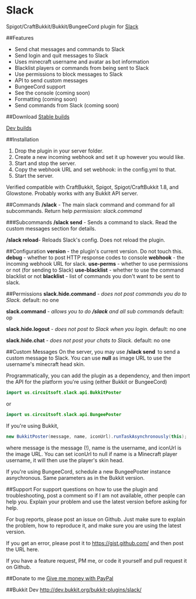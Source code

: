 Slack
===========

Spigot/CraftBukkit/Bukkit/BungeeCord plugin for [Slack](https://slack.com)

##Features
* Send chat messages and commands to Slack
* Send login and quit messages to Slack
* Uses minecraft username and avatar as bot information
* Blacklist players or commands from being sent to Slack
* Use permissions to block messages to Slack
* API to send custom messages
* BungeeCord support
* See the console (coming soon)
* Formatting (coming soon)
* Send commands from Slack (coming soon)

##Download
[Stable builds](http://dev.bukkit.org/bukkit-plugins/slack/files/)

[Dev builds](https://github.com/CircuitSoftGroup/SlackBukkit/releases)

##Installation
1. Drop the plugin in your server folder.
2. Create a new incoming webhook and set it up however you would like.
3. Start and stop the server.
4. Copy the webhook URL and set webhook: in the config.yml to that.
5. Start the server.

Verified compatible with CraftBukkit, Spigot, Spigot/CraftBukkit 1.8, and Glowstone. Probably works with any Bukkit API server.

##Commands
**/slack** - The main slack command and command for all subcommands. Return help
_permission: slack.command_

###Subcommands
**/slack send** - Sends a command to slack. Read the custom messages section for details.

**/slack reload**- Reloads Slack's config. Does not reload the plugin.

##Configuration
**version** - the plugin's current version. Do not touch this.
**debug** - whether to post HTTP response codes to console
**webhook** - the incoming webhook URL for slack.
**use-perms** - whether to use permissions or not (for sending to Slack)
**use-blacklist** - whether to use the command blacklist or not
**blacklist** - list of commands you don't want to be sent to slack.

##Permissions
**slack.hide.command** - _does not post commands you do to Slack._
default: no one

**slack.command** - _allows you to do **/slack** and all sub commands_
default: op

**slack.hide.logout** - _does not post to Slack when you login._
default: no one

**slack.hide.chat** - _does not post your chats to Slack._
default: no one

##Custom Messages
On the server, you may use
**/slack send <username> <image URL> <message>**
to send a custom message to Slack.
You can use **null** as image URL to use the username's minecraft head skin.

Programmatically, you can add the plugin as a dependency, and then import the API for the platform you're using (either Bukkit or BungeeCord)
```java
import us.circuitsoft.slack.api.BukkitPoster
```
or
```java
import us.circuitsoft.slack.api.BungeePoster
```

If you're using Bukkit,
```java
new BukkitPoster(message, name, iconUrl).runTaskAsynchronously(this);
```
where message is the message (!), name is the username, and iconUrl is the image URL. You can set iconUrl to null if name is a Minecraft player username, it will then use the player's skin head.

If you're using BungeeCord, schedule a new BungeePoster instance asnychronous. Same parameters as in the Bukkit version.

##Support
For support questions on how to use the plugin and troubleshooting, post a comment so if I am not available, other people can help you. Explain your problem and use the latest version before asking for help.

For bug reports, please post an issue on Github. Just make sure to explain the problem, how to reproduce it, and make sure you are using the latest version.

If you get an error, please post it to https://gist.github.com/ and then post the URL here.

If you have a feature request, PM me, or code it yourself and pull request it on Github.

##Donate to me
[Give me money with PayPal](https://www.paypal.com/cgi-bin/webscr?return=https%3A%2F%2Fgithub.com%2FCircuitSoftGroup%2FSlackMC%2F&cn=Add+special+instructions+to+the+addon+author%28s%29&business=circuitsoft%40outlook.com&bn=PP-DonationsBF%3Abtn_donateCC_LG.gif%3ANonHosted&cancel_return=https%3A%2F%2Fgithub.com%2FCircuitSoftGroup%2FSlackMC%2F&lc=US&item_name=Slack+%28from+GitHub.com%29&cmd=_donations&rm=1&no_shipping=1&currency_code=USD)

##Bukkit Dev
http://dev.bukkit.org/bukkit-plugins/slack/
